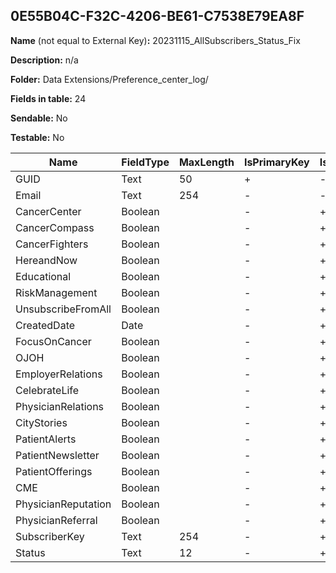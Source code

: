 ## 0E55B04C-F32C-4206-BE61-C7538E79EA8F

**Name** (not equal to External Key)**:** 20231115_AllSubscribers_Status_Fix

**Description:** n/a

**Folder:** Data Extensions/Preference_center_log/

**Fields in table:** 24

**Sendable:** No

**Testable:** No

| Name | FieldType | MaxLength | IsPrimaryKey | IsNullable | DefaultValue |
| --- | --- | --- | --- | --- | --- |
| GUID | Text | 50 | + | - |  |
| Email | Text | 254 | - | - |  |
| CancerCenter | Boolean |  | - | + |  |
| CancerCompass | Boolean |  | - | + |  |
| CancerFighters | Boolean |  | - | + |  |
| HereandNow | Boolean |  | - | + |  |
| Educational | Boolean |  | - | + |  |
| RiskManagement | Boolean |  | - | + |  |
| UnsubscribeFromAll | Boolean |  | - | + |  |
| CreatedDate | Date |  | - | + | GetDate() |
| FocusOnCancer | Boolean |  | - | + |  |
| OJOH | Boolean |  | - | + |  |
| EmployerRelations | Boolean |  | - | + |  |
| CelebrateLife | Boolean |  | - | + |  |
| PhysicianRelations | Boolean |  | - | + |  |
| CityStories | Boolean |  | - | + |  |
| PatientAlerts | Boolean |  | - | + |  |
| PatientNewsletter | Boolean |  | - | + |  |
| PatientOfferings | Boolean |  | - | + |  |
| CME | Boolean |  | - | + |  |
| PhysicianReputation | Boolean |  | - | + |  |
| PhysicianReferral | Boolean |  | - | + |  |
| SubscriberKey | Text | 254 | - | + |  |
| Status | Text | 12 | - | + |  |
